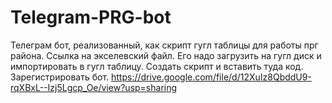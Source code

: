 # Telegram-PRG-bot
Телеграм бот, реализованный, как скрипт гугл таблицы для работы прг района.
Ссылка на экселевский файл. Его надо загрузить на гугл диск и импортировать в гугл таблицу. 
Создать скрипт и вставить туда код. Зарегистрировать бот. 
https://drive.google.com/file/d/12XuIz8QbddU9-rqXBxL--Izj5Lgcp_Oe/view?usp=sharing
